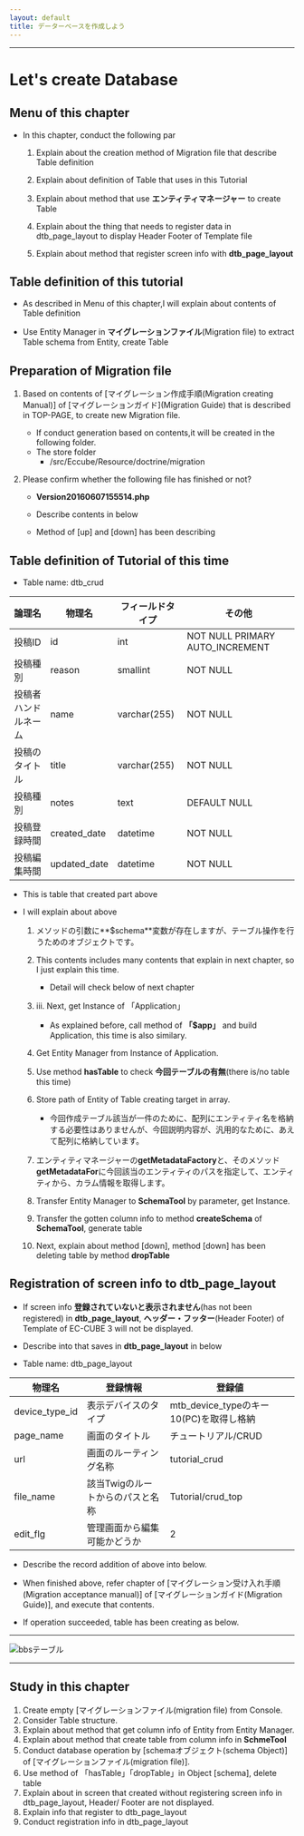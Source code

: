 ```yaml
---
layout: default
title: データーベースを作成しよう
---
```


---

# Let's create Database

## Menu of this chapter

- In this chapter, conduct the following par

    1. Explain about the creation method of Migration file that describe Table definition

    1. Explain about definition of Table that uses in this Tutorial

    1. Explain about method that use **エンティティマネージャー** to create Table

    1. Explain about the thing that needs to register data in dtb_page_layout to display Header Footer of Template file

    1. Explain about method that register screen info with **dtb_page_layout**

## Table definition of this tutorial

- As described in Menu of this chapter,I will explain about contents of Table definition

<!-- テーブル定義は**マイグレーションファイル**に記述していきます。 -->
- Use Entity Manager in **マイグレーションファイル**(Migration file) to extract Table schema from Entity, create Table

## Preparation of Migration file

1. Based on contents of [マイグレーション作成手順(Migration creating Manual)] of [マイグレーションガイド](Migration Guide) that is described in TOP-PAGE, to create new Migration file. 

    - If conduct generation based on contents,it will be created in the following folder.
    - The store folder
      - /src/Eccube/Resource/doctrine/migration

1. Please confirm whether the following file has finished or not?
    - **Version20160607155514.php**

    - Describe contents in below
    - Method of [up] and [down] has been describing

<script src="http://gist-it.appspot.com/https://github.com/EC-CUBE/ec-cube.github.io/blob/master/Source/tutorial_6/migration_before.php"></script>

<!--
```
<?php

namespace DoctrineMigrations;

use Doctrine\DBAL\Migrations\AbstractMigration;
use Doctrine\DBAL\Schema\Schema;

/**
 * Auto-generated Migration: Please modify to your needs!
 */
class Version20160607155514 extends AbstractMigration
{
    /**
     * @param Schema $schema
     */
    public function up(Schema $schema)
    {
        // this up() migration is auto-generated, please modify it to your needs
        ★ここにテーブル定義を追記

    }

    /**
     * @param Schema $schema
     */
    public function down(Schema $schema)
    {
        // this down() migration is auto-generated, please modify it to your needs
        ★ここのテーブル定義を削除

    }
}
```
-->

## Table definition of Tutorial of this time

- Table name: dtb_crud

| 論理名 | 物理名 | フィールドタイプ | その他 |
|------|------|------|------|
| 投稿ID | id | int | NOT NULL PRIMARY AUTO_INCREMENT |
| 投稿種別 | reason | smallint | NOT NULL |
| 投稿者ハンドルネーム | name | varchar(255) | NOT NULL |
| 投稿のタイトル | title | varchar(255) | NOT NULL |
| 投稿種別 | notes | text | DEFAULT NULL |
| 投稿登録時間 | created_date | datetime | NOT NULL |
| 投稿編集時間 | updated_date | datetime | NOT NULL |

- This is table that created part above

<script src="http://gist-it.appspot.com/https://github.com/EC-CUBE/ec-cube.github.io/blob/master/Source/tutorial_6/migration_after.php"></script>

<!--
```

<?php

namespace DoctrineMigrations;

use Doctrine\DBAL\Migrations\AbstractMigration;
use Doctrine\DBAL\Schema\Schema;

use Doctrine\ORM\Tools\SchemaTool; ★テーブルを作成するために利用します
use Eccube\Application; ★エンティティマネージャーの取得のために必要です

/**
 * Auto-generated Migration: Please modify to your needs!
 */
class Version20160607155514 extends AbstractMigration
{

    /**
     * @param Schema $schema
     */
    public function up(Schema $schema)
    {
        if (!$schema->hasTable('dtb_crud')) {
            $entities = array(
                'Eccube\Entity\Crud' ★テーブル作成を行うエンティティを指定します
            );
            $app = Application::getInstance(); ★エンティティマネージャーの取得のためにApplicationを取得します
            $em = $app['orm.em']; ★エンティティマネージャーを取得します
            $classes = array();
            foreach ($entities as $entity) {
                $classes[] = $em->getMetadataFactory()->getMetadataFor($entity); ★エンティティからカラム情報を取得します。
            }
            $tool = new SchemaTool($em); ★テーブル生成のためにスキーマツールをインスタンス化します
            $tool->createSchema($classes); ★テーブルを生成します
        }
    }

    /**
     * @param Schema $schema
     */
    public function down(Schema $schema)
    {
        if (!$schema->hasTable('dtb_crud')) {
            $schema->dropTable('dtb_crud');
        }
    }
```
-->

- I will explain about above

    1. メソッドの引数に**$schema**変数が存在しますが、テーブル操作を行うためのオブジェクトです。

    1. This contents includes many contents that explain in next chapter, so I just explain this time.
        - Detail will check below of next chapter
    1. iii.	Next, get Instance of 「Application」
        - As explained before, call method of **「$app」** and build Application, this time is also similary.
    1. Get Entity Manager from Instance of Application.
    1. Use method **hasTable** to check **今回テーブルの有無**(there is/no table this time)
    1. Store path of Entity of Table creating target in array. 
        - 今回作成テーブル該当が一件のために、配列にエンティティ名を格納する必要性はありませんが、今回説明内容が、汎用的なために、あえて配列に格納しています。
    1. エンティティマネージャーの**getMetadataFactory**と、そのメソッド**getMetadataFor**に今回該当のエンティティのパスを指定して、エンティティから、カラム情報を取得します。
    1. Transfer Entity Manager to **SchemaTool** by parameter, get Instance.
    1. Transfer the gotten column info to method **createSchema** of  **SchemaTool**, generate table
    1. Next, explain about method [down], method [down] has been deleting table by method **dropTable**

## Registration of screen info to dtb_page_layout

- If screen info **登録されていないと表示されません**(has not been registered) in **dtb_page_layout**, **ヘッダー・フッター**(Header Footer) of Template of EC-CUBE 3 will not be displayed.

- Describe into that saves in **dtb_page_layout** in below

- Table name:  dtb_page_layout

| 物理名 | 登録情報 | 登録値 |
|------|------|------|
| device_type_id | 表示デバイスのタイプ | mtb_device_typeのキー10(PC)を取得し格納 |
| page_name | 画面のタイトル | チュートリアル/CRUD |
| url | 画面のルーティング名称 | tutorial_crud |
| file_name | 該当Twigのルートからのパスと名称 | Tutorial/crud_top |
| edit_flg | 管理画面から編集可能かどうか | 2 |

- Describe the record addition of above into below.

<script src="http://gist-it.appspot.com/https://github.com/EC-CUBE/ec-cube.github.io/blob/master/Source/tutorial_6/migration_add_dtb_layout.php"></script>

<!--
```

<?php

namespace DoctrineMigrations;

use Doctrine\DBAL\Migrations\AbstractMigration;
use Doctrine\DBAL\Schema\Schema;

use Doctrine\ORM\Tools\SchemaTool; ★テーブルを作成するために利用します
use Eccube\Application; ★エンティティマネージャーの取得のために必要です

/**
 * Auto-generated Migration: Please modify to your needs!
 */
class Version20160607155514 extends AbstractMigration
{

    /**
     * @param Schema $schema
     */
    public function up(Schema $schema)
    {
        $app = Application::getInstance();
        $em = $app['orm.em'];
        if (!$schema->hasTable('dtb_crud')) {
            $entities = array(
                'Eccube\Entity\Crud'
            );
            $classes = array();
            foreach ($entities as $entity) {
                $classes[] = $em->getMetadataFactory()->getMetadataFor($entity); ★エンティティからカラム情報を取得します。
            }
            $tool = new SchemaTool($em);
            $tool->createSchema($classes);
        }

        $qb = $em->createQueryBuilder(); ★クエリビルダーを取得

        $qb->select('pl') ★該当情報が登録済みかどうかを確認するためのSQLを構築
            ->from('\Eccube\Entity\PageLayout', 'pl')
            ->where('pl.url = :Url')
            ->setParameter('Url', 'tutorial_crud');

        $res = $Point = $qb->getQuery()->getResult(); ★SQL結果を取得

        if(count($res) < 1){ ★結果がなければ、以下情報を書き込み
            $PageLayout = new PageLayout(); ★登録するためのエンティティをインスタンス化
            $DeviceType = $em->getRepository('\Eccube\Entity\Master\DeviceType')->find(10); ★格納するデバイスタイプをDBから取得
            $PageLayout->setDeviceType($DeviceType); ★以下登録エンティティに必要情報を格納
            $PageLayout->setName('チュートリアル/CRUD');
            $PageLayout->setUrl('tutorial_crud');
            $PageLayout->setFileName('Tutorial/crud_top');
            $PageLayout->setEditFlg(2);

            $em->persist($PageLayout); ★エンティティマネージャーの管理化に登録エンティティ追加
            $em->flush($PageLayout); ★登録エンティティを対象に保存
        }
    }

    /**
     * @param Schema $schema
     */
    public function down(Schema $schema)
    {
        if (!$schema->hasTable('dtb_crud')) {
            $schema->dropTable('dtb_crud');
        }

        $app = \Eccube\Application::getInstance(); ★EC-CUBEのアプリケーションクラスを取得
        $em = $app['orm.em']; ★エンティティマネージャーを取得
        $qb = $em->createQueryBuilder(); ★クエリビルダーを取得

        $qb->select('pl') ★該当画面情報が保存されているかを確認するためのSQLを生成
            ->from('\Eccube\Entity\PageLayout', 'pl')
            ->where('pl.url = :Url')
            ->setParameter('Url', 'tutorial_crud');

        $res = $Point = $qb->getQuery()->getResult(); ★情報取得

        if(count($res) > 0){ ★該当情報が保存されていれば、削除処理
            $qb->delete() ★該当画面情報を削除するための、SQLを生成
                ->from('\Eccube\Entity\PageLayout', 'pl')
                ->where('pl.url = :Url')
                ->setParamater('Url', 'tutorial_crud');
            $res = $Point = $qb->getQuery()->execute(); ★削除処理実行
        }
    }
}
```
-->

- When finished above, refer chapter of [マイグレーション受け入れ手順(Migration acceptance manual)] of [マイグレーションガイド(Migration Guide)], and execute that contents.

- If operation succeeded, table has been creating as below.


---

![bbsテーブル](images/img-tutorial6-create-table.png)

---

## Study in this chapter

1. Create empty [マイグレーションファイル(migration file) from Console.
1. Consider Table structure.
1. Explain about method that get column info of Entity from Entity Manager.
1. Explain about method that create table from column info in **SchmeTool** 
1. Conduct database operation by [schemaオブジェクト(schema Object)] of [マイグレーションファイル(migration file)].
1. Use method of 「hasTable」「dropTable」in Object [schema], delete table
1. Explain about in screen that created without registering screen info in dtb_page_layout, Header/ Footer are not displayed.
1. Explain info that register to dtb_page_layout
1. Conduct registration info in dtb_page_layout
